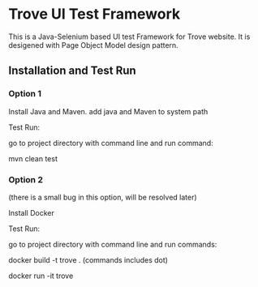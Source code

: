 # Trove UI Test Framework

This is a Java-Selenium based UI test Framework for Trove website. It is desigened with Page Object Model design pattern.

## Installation and Test Run

### Option 1

Install Java and Maven. add java and Maven to system path

Test Run:

go to project directory with command line and run command:

mvn clean test

### Option 2
(there is a small bug in this option, will be resolved later)

Install Docker

Test Run:

go to project directory with command line and run commands:

docker build -t trove . (commands includes dot)

docker run -it trove
